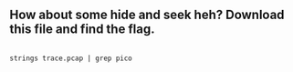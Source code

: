## How about some hide and seek heh? Download this file and find the flag.

```console 

strings trace.pcap | grep pico

```
